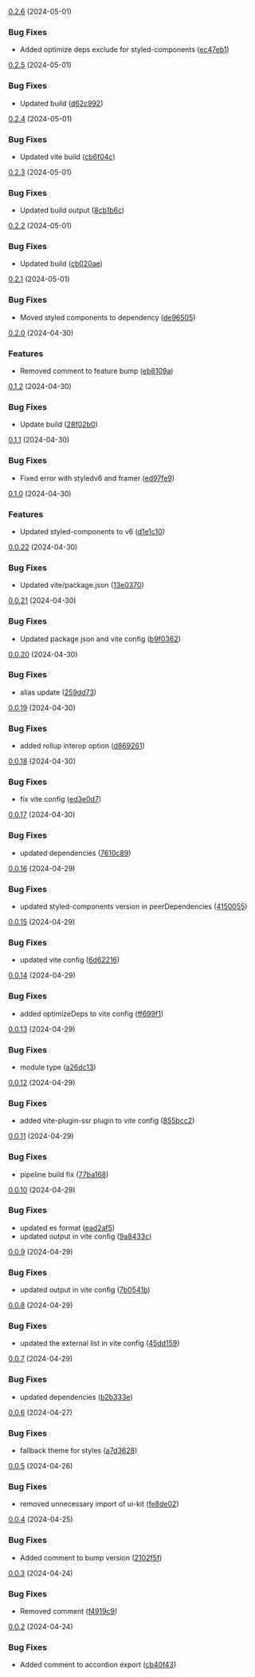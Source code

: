 [0.2.6](https://github.com/clicktap-inc/ui/compare/0.2.5...0.2.6) (2024-05-01)

### Bug Fixes
* Added optimize deps exclude for styled-components ([ec47eb1](https://github.com/clicktap-inc/ui/commit/ec47eb15d9af6cd1e6c90529293b6b25b42bad4b))

<!--- CHANGELOG SPLIT MARKER -->

[0.2.5](https://github.com/clicktap-inc/ui/compare/0.2.4...0.2.5) (2024-05-01)

### Bug Fixes
* Updated build ([d62c992](https://github.com/clicktap-inc/ui/commit/d62c992dca1ccd728e70ddf7e266a9ca55e3b2cc))

<!--- CHANGELOG SPLIT MARKER -->

[0.2.4](https://github.com/clicktap-inc/ui/compare/0.2.3...0.2.4) (2024-05-01)

### Bug Fixes
* Updated vite build ([cb6f04c](https://github.com/clicktap-inc/ui/commit/cb6f04cd76a2296853359e17e50629ca171be914))

<!--- CHANGELOG SPLIT MARKER -->

[0.2.3](https://github.com/clicktap-inc/ui/compare/0.2.2...0.2.3) (2024-05-01)

### Bug Fixes
* Updated build output ([8cb1b6c](https://github.com/clicktap-inc/ui/commit/8cb1b6cd029bbe23bcda8115cfda1486e24cea0a))

<!--- CHANGELOG SPLIT MARKER -->

[0.2.2](https://github.com/clicktap-inc/ui/compare/0.2.1...0.2.2) (2024-05-01)

### Bug Fixes
* Updated build ([cb020ae](https://github.com/clicktap-inc/ui/commit/cb020ae12b263cd3b2068aadb2edc28c555e476c))

<!--- CHANGELOG SPLIT MARKER -->

[0.2.1](https://github.com/clicktap-inc/ui/compare/0.2.0...0.2.1) (2024-05-01)

### Bug Fixes
* Moved styled components to dependency ([de96505](https://github.com/clicktap-inc/ui/commit/de965059d635a2468f2044768d2e2cf986173b35))

<!--- CHANGELOG SPLIT MARKER -->

[0.2.0](https://github.com/clicktap-inc/ui/compare/0.1.2...0.2.0) (2024-04-30)

### Features
* Removed comment to feature bump ([eb8109a](https://github.com/clicktap-inc/ui/commit/eb8109aead6a66d50dd33364c18a506ab8d55a27))

<!--- CHANGELOG SPLIT MARKER -->

[0.1.2](https://github.com/clicktap-inc/ui/compare/0.1.1...0.1.2) (2024-04-30)

### Bug Fixes
* Update build ([28f02b0](https://github.com/clicktap-inc/ui/commit/28f02b022f4f47fe185a10ce8aecd990bdea07e0))

<!--- CHANGELOG SPLIT MARKER -->

[0.1.1](https://github.com/clicktap-inc/ui/compare/0.1.0...0.1.1) (2024-04-30)

### Bug Fixes
* Fixed error with styledv6 and framer ([ed97fe9](https://github.com/clicktap-inc/ui/commit/ed97fe938ec9c5907ad35da68f4d6b7876c442f7))

<!--- CHANGELOG SPLIT MARKER -->

[0.1.0](https://github.com/clicktap-inc/ui/compare/0.0.22...0.1.0) (2024-04-30)

### Features
* Updated styled-components to v6 ([d1e1c10](https://github.com/clicktap-inc/ui/commit/d1e1c10fae5614f870756684d32687bdca43f5de))

<!--- CHANGELOG SPLIT MARKER -->

[0.0.22](https://github.com/clicktap-inc/ui/compare/0.0.21...0.0.22) (2024-04-30)

### Bug Fixes
* Updated vite/package.json ([13e0370](https://github.com/clicktap-inc/ui/commit/13e0370ac76c9d4feadd37d9e6500c2c970e3268))

<!--- CHANGELOG SPLIT MARKER -->

[0.0.21](https://github.com/clicktap-inc/ui/compare/0.0.20...0.0.21) (2024-04-30)

### Bug Fixes
* Updated package json and vite config ([b9f0362](https://github.com/clicktap-inc/ui/commit/b9f03622edac89ecd6eefdfcda9f6aef16e935d2))

<!--- CHANGELOG SPLIT MARKER -->

[0.0.20](https://github.com/clicktap-inc/ui/compare/0.0.19...0.0.20) (2024-04-30)

### Bug Fixes
* alias update ([259dd73](https://github.com/clicktap-inc/ui/commit/259dd7332588164db556b5dd116e0549de4ed1c0))

<!--- CHANGELOG SPLIT MARKER -->

[0.0.19](https://github.com/clicktap-inc/ui/compare/0.0.18...0.0.19) (2024-04-30)

### Bug Fixes
* added rollup interop option ([d869261](https://github.com/clicktap-inc/ui/commit/d8692610fe723d0f8f5ca088a31bfe04056b0807))

<!--- CHANGELOG SPLIT MARKER -->

[0.0.18](https://github.com/clicktap-inc/ui/compare/0.0.17...0.0.18) (2024-04-30)

### Bug Fixes
* fix vite config ([ed3e0d7](https://github.com/clicktap-inc/ui/commit/ed3e0d74c792101073fd9091f2029edf41d3b94b))

<!--- CHANGELOG SPLIT MARKER -->

[0.0.17](https://github.com/clicktap-inc/ui/compare/0.0.16...0.0.17) (2024-04-30)

### Bug Fixes
* updated dependencies ([7610c89](https://github.com/clicktap-inc/ui/commit/7610c89438e389293bd129cc9c6ac1d489b8f067))

<!--- CHANGELOG SPLIT MARKER -->

[0.0.16](https://github.com/clicktap-inc/ui/compare/0.0.15...0.0.16) (2024-04-29)

### Bug Fixes
* updated styled-components version in peerDependencies ([4150055](https://github.com/clicktap-inc/ui/commit/4150055abe7437baa525f8a8c8cc4017afc975d2))

<!--- CHANGELOG SPLIT MARKER -->

[0.0.15](https://github.com/clicktap-inc/ui/compare/0.0.14...0.0.15) (2024-04-29)

### Bug Fixes
* updated vite config ([6d62216](https://github.com/clicktap-inc/ui/commit/6d622165d093397ba5560d4632a3bdd0f9e067ea))

<!--- CHANGELOG SPLIT MARKER -->

[0.0.14](https://github.com/clicktap-inc/ui/compare/0.0.13...0.0.14) (2024-04-29)

### Bug Fixes
* added optimizeDeps to vite config ([ff699f1](https://github.com/clicktap-inc/ui/commit/ff699f13c6074e0a4046c536f06abe5a96319866))

<!--- CHANGELOG SPLIT MARKER -->

[0.0.13](https://github.com/clicktap-inc/ui/compare/0.0.12...0.0.13) (2024-04-29)

### Bug Fixes
* module type ([a26dc13](https://github.com/clicktap-inc/ui/commit/a26dc139c58001fc367383143c78819757b9a449))

<!--- CHANGELOG SPLIT MARKER -->

[0.0.12](https://github.com/clicktap-inc/ui/compare/0.0.11...0.0.12) (2024-04-29)

### Bug Fixes
* added vite-plugin-ssr plugin to vite config ([855bcc2](https://github.com/clicktap-inc/ui/commit/855bcc21be5c9a2429410228bdaedae3932034ed))

<!--- CHANGELOG SPLIT MARKER -->

[0.0.11](https://github.com/clicktap-inc/ui/compare/0.0.10...0.0.11) (2024-04-29)

### Bug Fixes
* pipeline build fix ([77ba168](https://github.com/clicktap-inc/ui/commit/77ba168e54f660175eb589bf76b982cb0da4e463))

<!--- CHANGELOG SPLIT MARKER -->

[0.0.10](https://github.com/clicktap-inc/ui/compare/0.0.9...0.0.10) (2024-04-29)

### Bug Fixes
* updated es format ([ead2af5](https://github.com/clicktap-inc/ui/commit/ead2af594676e2fe7e724717cdbfde44d6389656))
* updated output in vite config ([9a8433c](https://github.com/clicktap-inc/ui/commit/9a8433c25765cef5dcd4434212af7767b88df3be))

<!--- CHANGELOG SPLIT MARKER -->

[0.0.9](https://github.com/clicktap-inc/ui/compare/0.0.8...0.0.9) (2024-04-29)

### Bug Fixes
* updated output in vite config ([7b0541b](https://github.com/clicktap-inc/ui/commit/7b0541bb5287a3d35b792172de817ad6d3689446))

<!--- CHANGELOG SPLIT MARKER -->

[0.0.8](https://github.com/clicktap-inc/ui/compare/0.0.7...0.0.8) (2024-04-29)

### Bug Fixes
* updated the external list in vite config ([45dd159](https://github.com/clicktap-inc/ui/commit/45dd159d3e843d8eb9a4ab643752cc33af98ef66))

<!--- CHANGELOG SPLIT MARKER -->

[0.0.7](https://github.com/clicktap-inc/ui/compare/0.0.6...0.0.7) (2024-04-29)

### Bug Fixes
* updated dependencies ([b2b333e](https://github.com/clicktap-inc/ui/commit/b2b333e95ae339fea66cd6a203a05ab4add99196))

<!--- CHANGELOG SPLIT MARKER -->

[0.0.6](https://github.com/clicktap-inc/ui/compare/0.0.5...0.0.6) (2024-04-27)

### Bug Fixes
* fallback theme for styles ([a7d3628](https://github.com/clicktap-inc/ui/commit/a7d36283d3dbaef85ffe1e3f21639a6e6d1f49fa))

<!--- CHANGELOG SPLIT MARKER -->

[0.0.5](https://github.com/clicktap-inc/ui/compare/0.0.4...0.0.5) (2024-04-26)

### Bug Fixes
* removed unnecessary import of ui-kit ([fe8de02](https://github.com/clicktap-inc/ui/commit/fe8de026846574a0212f023bb9aa746959718c0a))

<!--- CHANGELOG SPLIT MARKER -->

[0.0.4](https://github.com/clicktap-inc/ui/compare/0.0.3...0.0.4) (2024-04-25)

### Bug Fixes
* Added comment to bump version ([2102f5f](https://github.com/clicktap-inc/ui/commit/2102f5f1da329d839c62413f04faaf2ca6b9f816))

<!--- CHANGELOG SPLIT MARKER -->

[0.0.3](https://github.com/clicktap-inc/ui/compare/0.0.2...0.0.3) (2024-04-24)

### Bug Fixes
* Removed comment ([f4919c9](https://github.com/clicktap-inc/ui/commit/f4919c94b0c4a5157095e580812cab20db67cf67))

<!--- CHANGELOG SPLIT MARKER -->

[0.0.2](https://github.com/clicktap-inc/ui/compare/0.0.1...0.0.2) (2024-04-24)

### Bug Fixes
* Added comment to accordion export ([cb40f43](https://github.com/clicktap-inc/ui/commit/cb40f4315f0f80711dfa3a7e6376959d0864b9c1))